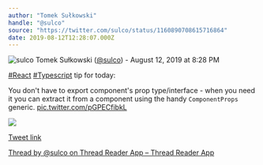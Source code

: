 ```yaml
---
author: "Tomek Sułkowski"
handle: "@sulco"
source: "https://twitter.com/sulco/status/1160890708615716864"
date: 2019-08-12T12:28:07.000Z
---
```


![sulco](https://pbs.twimg.com/profile_images/799913500600598528/z4Wctlai_normal.jpg)
Tomek Sułkowski ([@sulco](https://twitter.com/sulco)) - August 12, 2019 at 8:28 PM

[#React](https://twitter.com/hashtag/React) [#Typescript](https://twitter.com/hashtag/Typescript) tip for today:

You don't have to export component's prop type/interface - when you need it you can extract it from a component using the handy `ComponentProps` generic. [pic.twitter.com/pGPECfibkL](https://twitter.com/sulco/status/1160890708615716864/photo/1)

![](https://pbs.twimg.com/media/EBxP6QQW4AQMAhz.jpg)

[Tweet link](https://twitter.com/sulco/status/1160890708615716864)

[Thread by @sulco on Thread Reader App – Thread Reader App](https://threadreaderapp.com/thread/1160890708615716864.html)
